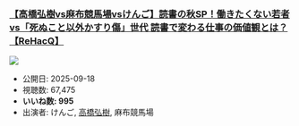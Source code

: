 ### [【高橋弘樹vs麻布競馬場vsけんご】読書の秋SP！働きたくない若者 vs「死ぬこと以外かすり傷」世代 読書で変わる仕事の価値観とは？【ReHacQ】](https://www.youtube.com/watch?v=xrPcUsmGTn8)
[![](https://img.youtube.com/vi/xrPcUsmGTn8/sddefault.jpg)](https://www.youtube.com/watch?v=xrPcUsmGTn8)
-   公開日: 2025-09-18
-   視聴数: 67,475
-   **いいね数: 995**
-   出演者: けんご, [高橋弘樹](/rehacq_fan/people/高橋弘樹 "wikilink"), 麻布競馬場
